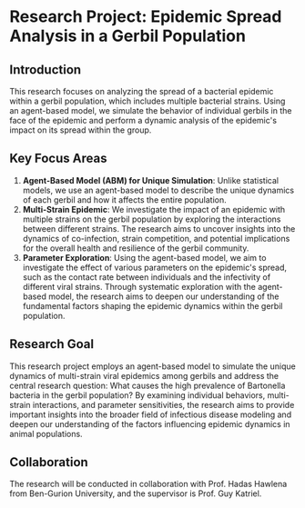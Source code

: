# Research Project: Epidemic Spread Analysis in a Gerbil Population

## Introduction

This research focuses on analyzing the spread of a bacterial epidemic within a gerbil population, which includes multiple bacterial strains. Using an agent-based model, we simulate the behavior of individual gerbils in the face of the epidemic and perform a dynamic analysis of the epidemic's impact on its spread within the group.

## Key Focus Areas

1. **Agent-Based Model (ABM) for Unique Simulation**: Unlike statistical models, we use an agent-based model to describe the unique dynamics of each gerbil and how it affects the entire population.
2. **Multi-Strain Epidemic**: We investigate the impact of an epidemic with multiple strains on the gerbil population by exploring the interactions between different strains. The research aims to uncover insights into the dynamics of co-infection, strain competition, and potential implications for the overall health and resilience of the gerbil community.
3. **Parameter Exploration**: Using the agent-based model, we aim to investigate the effect of various parameters on the epidemic's spread, such as the contact rate between individuals and the infectivity of different viral strains. Through systematic exploration with the agent-based model, the research aims to deepen our understanding of the fundamental factors shaping the epidemic dynamics within the gerbil population.

## Research Goal

This research project employs an agent-based model to simulate the unique dynamics of multi-strain viral epidemics among gerbils and address the central research question: What causes the high prevalence of Bartonella bacteria in the gerbil population? By examining individual behaviors, multi-strain interactions, and parameter sensitivities, the research aims to provide important insights into the broader field of infectious disease modeling and deepen our understanding of the factors influencing epidemic dynamics in animal populations.

## Collaboration

The research will be conducted in collaboration with Prof. Hadas Hawlena from Ben-Gurion University, and the supervisor is Prof. Guy Katriel.
